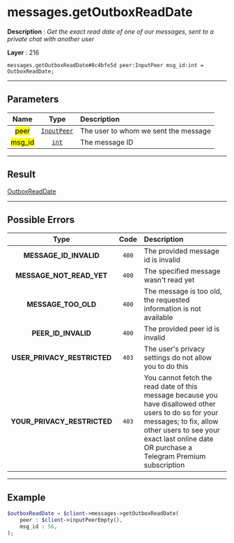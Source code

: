# messages.getOutboxReadDate

**Description** : *Get the exact read date of one of our messages, sent to a private chat with another user*

**Layer** : 216

```tl
messages.getOutboxReadDate#8c4bfe5d peer:InputPeer msg_id:int = OutboxReadDate;
```

---

## Parameters

| Name | Type | Description |
| :---: | :---: | :--- |
| <mark>peer</mark> | [`InputPeer`](type/InputPeer) | The user to whom we sent the message |
| <mark>msg_id</mark> | [`int`](type/int) | The message ID |

---

## Result

[OutboxReadDate](type/OutboxReadDate)

---

## Possible Errors

| Type | Code | Description |
| :---: | :---: | :--- |
| **MESSAGE_ID_INVALID** | `400` | The provided message id is invalid |
| **MESSAGE_NOT_READ_YET** | `400` | The specified message wasn't read yet |
| **MESSAGE_TOO_OLD** | `400` | The message is too old, the requested information is not available |
| **PEER_ID_INVALID** | `400` | The provided peer id is invalid |
| **USER_PRIVACY_RESTRICTED** | `403` | The user's privacy settings do not allow you to do this |
| **YOUR_PRIVACY_RESTRICTED** | `403` | You cannot fetch the read date of this message because you have disallowed other users to do so for your messages; to fix, allow other users to see your exact last online date OR purchase a Telegram Premium subscription |

---

## Example

```php
$outboxReadDate = $client->messages->getOutboxReadDate(
	peer : $client->inputPeerEmpty(),
	msg_id : 56,
);
```
